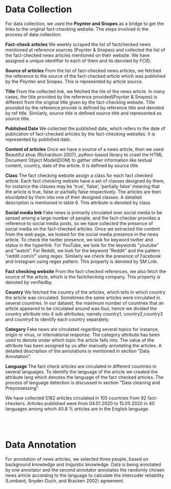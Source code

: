 
<h1 id="datacollection">Data Collection</h1>
                <p> For data collection, we used the <strong>Poynter and Snopes</strong> as a
bridge to get the links to the original fact-checking website.
The steps involved in the process of data collection:</p>
<p><strong>Fact-check articles</strong> We weekly scraped the list of factchecked news mentioned at reference sources (Poynter &
Snopes) and collected the list of the fact-checked news
articles mentioned on their website. We have assigned a
unique identifier to each of them and its denoted by FCID.</p>
<p><strong>Source of articles</strong> From the list of fact-checked news
articles, we fetched the reference to the source of the
fact-checked article which was published by the Poynter
and Snopes. This is represented by article source.</p>
<p><strong>Title</strong> From the collected link, we fetched the tile of the news
article. In many cases, the title provided by the reference
provided(Poynter & Snopes) is different from the original
title given by the fact-checking website. Title provided
by the reference provide is defined by reference title and
denoted by ref title. Similarly, source title is defined source
title and represented as source title.</p>
<p><strong>Published Date</strong> We collected the published date, which
refers to the date of publication of fact-checked articles
by the fact-checking websites. It is represented by published date.</p>
<p><strong>Content of articles</strong> Once we have a source of a news
article, then we used Beautiful shop (Richardson 2007),
python-based library to crawl the HTML Document Object
Model(DOM) to gather other information like textual content, country, date of the article. It is defined by source title.</p>
<p><strong>Class</strong> The fact checking website assign a class for each
fact checked article. Each fact checking website have a set
of classes designed by them, for instance the classes may
be ’true’, ’false’, ’partially false’ meaning that the article
is true, false or partially false respectively. The articles are
then elucidated by them into one of their designed classes.
A detailed description is mentioned in table 6. This attribute
is denoted by class.</p>
<p><strong>Social media link</strong> Fake news is primarily circulated over
social media to be spread among a large number of people,
and the fact-checker provides a reference to social media
posts, so we have collected the presence of social media
on the fact-checked articles. Once we extracted the content
from the web page, we looked for the social media presence
in the news article. To check the twitter presence, we
look for keyword twitter and status in the hyperlink. For
YouTube, we look for the keywords ”youtube” and ”watch”.
For Reddit, we look for the keyword ”Reddit” and the
pattern ”reddit.com/r/” using regex. Similarly we check the
presence of Facebook and Instagram using regex pattern.
This property is denoted by SM Link.</p>
<p><strong>Fact checking website</strong> From the fact-checked references,
we also fetch the source of the article, which is the factchecking company. This property is denoted by verifiedby.</p>
<p><strong>Country</strong> We fetched the country of the articles, which tells
in which country the article was circulated. Sometimes the
same articles were circulated in several countries. In our
dataset, the maximum number of countries that an article
appeared to be circulated around was four, hence we divided
the country attribute into 4 sub attributes, namely country1,
country2,country3 and country4 to identify each country
separately.</p>
<p><strong>Category</strong> Fake news are circulated regarding several topics
for instance, origin or virus, or international response. The
category attribute has been used to denote under which
topic the article falls into. The value of the attribute has
been assigned by us after manually annotating the articles.
A detailed description of the annotations is mentioned in
section ”Data Annotation”.</p>
<p><strong>Language</strong> The fact check articles are circulated in different
countries in several languages. To identify the language
of the article we created the attribute lang which denotes
the language of the fact checked articles. The process of
language detection is discussed in section ”Data cleaning
and Prepossessing”.</p>
<p>We have collected 5182 articles circulated in 105
countries from 92 fact-checkers. Articles published were
from 04.01.2020 to 15.05.2020 in 40 languages among
which 40.8 % articles are in the English language.
</p>
<br><br>
<h1 id="dataannotation">Data Annotation</h1>
                <p>For annotation of news articles, we selected
three people, based on background knowledge and linguistic
knowledge. Data is being annotated by one annotator and the
second annotator annotates the randomly chosen news article according to the language to calculate the intercoder reliability (Lombard, Snyder-Duch, and Bracken 2002) agreement.
</p>
<!--- 
<br><br>
<h1 id="datacleaning">Data Cleaning, Processing and Exploration</h1>
                <p><strong>Data Cleaning:</strong> To remove unwanted information from the collected data, articles with faulty URLs, a missing title or duplicates have been excluded.</p>
				<p><strong>Data Processing:</strong> In this step, we applied the basic Natural Language Processing(NLP) preprocessing techniques to remove unwanted
information from the data like lowercase, removal of short word, tokenization etc. We performed language detection using langdetect and spelling correction using Textblob.</p>
				<p><strong>Data Exploration:</strong> We performed the exploratory analysis of the dataset regarding circulation across countries and languages, fact-checking websites, word distributions and social media links, as displayed in the images below. Find more info in the FakeCovid paper, found via the button below.</p>
		<div class="button-container">
                    <button class="button button-pill button-primary"
			    onclick="location.href='./assets/doc/FakeCovid.pdf';">
                        <strong>FakeCovid paper (Shahi & Nandini, 2020)</strong>
                    </button>
                </div>
		<br>
		<div>
					<figure style="max-width:400px;float:left;margin-right:50px">
						<img src="https://gautamshahi.github.io/FakeCovid/assets/img/factcheker.png" stye="min-widht:284" height="auto">
						<figcaption style="text-align:left;">Figure 1: Distribution of Top 10 fact-checking websites</figcaption>
					</figure>
					<figure style="max-width:400px;float:left">
						<img src="https://gautamshahi.github.io/FakeCovid/assets/img/lang_dist.png" width="200" height="auto">
<figcaption style="text-align:left;">Figure 2: Distribution of Top 10 languages of the fact-checking articles</figcaption>
					</figure>
					<figure width="200" style="float:left">
<img src="https://gautamshahi.github.io/FakeCovid/assets/img/wordcloud.png" width="200" height="auto">
<figcaption >Figure 3: Wordcloud of the Top 100 words used in the dataset</figcaption>
					</figure>
			 	</div>
--->
